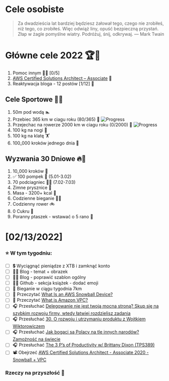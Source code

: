 Cele osobiste
==============
> Za dwadzieścia lat bardziej będziesz żałował tego, czego nie zrobiłeś, niż tego, co zrobiłeś. Więc odwiąż liny, opuść bezpieczną przystań. Złap w żagle pomyślne wiatry. Podróżuj, śnij, odkrywaj.
> — Mark Twain

# Główne cele 2022 🏆🥇
1. Pomoc innym 🧚‍♂️ [0/5]
2. [AWS Certified Solutions Architect – Associate](https://aws.amazon.com/certification/certified-solutions-architect-associate/) 📜
3. Reaktywacja bloga - 12 postów [1/12] 📝

## Cele Sportowe 💪🥈
1. 50m pod wodą 🏊
2. Przebiec 365 km w ciagu roku (80/365) 🏃 ![Progress](https://progress-bar.dev/22/)
3. Przejechac na rowerze 2000 km w ciagu roku (0/2000) 🚴 ![Progress](https://progress-bar.dev/0/)
4. 100 kg na nogi 🦵
5. 100 kg na klatę 🏋️
6. 100_000 kroków jednego dnia 🚶

## Wyzwania 30 Dniowe 🔥🥉
1. 10_000 kroków 🦶
2. ✅ 100 pompek 🙇 (5.01-3.02)
3. 70 podciagniec 🏋️‍♂️ (7.02-7.03)
4. Zimne prysznice 🚿
5. Masa - 3200+ kcal 🍌
6. Codzienne bieganie 🏃‍♀️
7. Codzienny rower 🚲
8. 0 Cukru 🎂
9. Poranny ptaszek - wstawać o 5 rano 🌅

# [02/13/2022]
### ⭐ W tym tygodniu:
- [ ] 💲 Wyciągnąć pieniądze z XTB i zamknąć konto
- [ ] ✍🏽 Blog - temat + obrazek
- [ ] ✍🏽 Blog - poprawić szablon ogólny
- [ ] ✍🏽 Github - sekcja książek - dodać emoji
- [ ] 🏃 Bieganie w ciągu tygodnia 7km
- [ ] 📗 Przeczytać [What Is an AWS Snowball Device?](https://docs.aws.amazon.com/snowball/latest/ug/whatissnowball.html)
- [ ] 📗 Przeczytać [What is Amazon VPC?](https://docs.aws.amazon.com/vpc/latest/userguide/what-is-amazon-vpc.html)
- [ ] 🎧 Przesłuchać [Delegowanie nie jest twoją mocną stroną? Skup się na szybkim rozwoju firmy, wtedy łatwiej rozdzielisz zadania](https://malawielkafirma.pl/delegowanie-zadan/)
- [ ] 🎧 Przesłuchać [30. O rozwoju i utrzymaniu produktu z Wojtkiem Wiktorowiczem](https://bettersoftwaredesign.pl/episodes/30)
- [ ] 🎧 Przesłuchać [Jak bogaci są Polacy na tle innych narodów? Zamożność na świecie](https://inwestomat.eu/jak-bogaci-sa-polacy-na-tle-innych-narodow/)
- [ ] 🎧 Przesłuchać [The 3 P’s of Productivity w/ Brittany Dixon (TPS389)](https://www.asianefficiency.com/podcasts/389-brittany-dixon/)
- [ ] 📽️ Obejrzeć [AWS Certified Solutions Architect - Associate 2020 - Snowball + VPC](https://www.youtube.com/watch?v=Ia-UEYYR44s&t=3926s)

### Rzeczy na przyszłość 🏅
